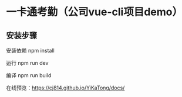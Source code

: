 # 一卡通考勤（公司vue-cli项目demo）

## 安装步骤

安装依赖
npm install

运行
npm run dev

编译
npm run build

在线预览：https://cj814.github.io/YiKaTong/docs/
